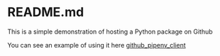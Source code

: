 # README.md
This is a simple demonstration of hosting a Python package on Github

You can see an example of using it here [github_pipenv_client](https://github.com/chrisguest75/github_pipenv_client)

